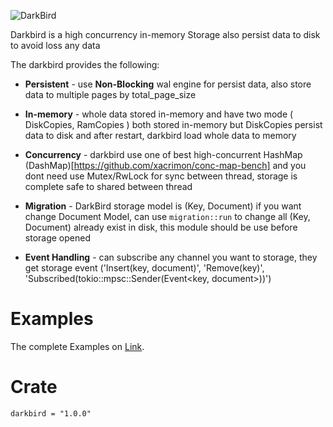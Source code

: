
![DarkBird](https://github.com/Rustixir/darkbird/blob/main/darkbird.png)



Darkbird is a high concurrency in-memory Storage also 
persist data to disk to avoid loss any data


The darkbird provides the following:

* **Persistent** - use **Non-Blocking** wal engine for persist data, 
  also store data to multiple pages by total_page_size
  


* **In-memory** - whole data stored in-memory and have two mode ( DiskCopies, RamCopies )
  both stored in-memory but DiskCopies persist data to disk and
  after restart, darkbird load whole data to memory 




* **Concurrency** - darkbird use one of best high-concurrent HashMap (DashMap)[https://github.com/xacrimon/conc-map-bench]
  and you dont need use Mutex/RwLock for sync between thread,
  storage is complete safe to shared between thread





* **Migration** - DarkBird storage model is (Key, Document)
  if you want change Document Model, can use `migration::run` to change all (Key, Document)
  already exist in disk, this module should be use before storage opened





* **Event Handling** - can subscribe any channel you want to storage, they
  get storage event ('Insert(key, document)', 'Remove(key)', 'Subscribed(tokio::mpsc::Sender(Event<key, document>))')
 


Examples
=============

The complete Examples on [Link](https://github.com/Rustixir/darkbird/tree/main/example).



Crate
=============
```
darkbird = "1.0.0"
```
